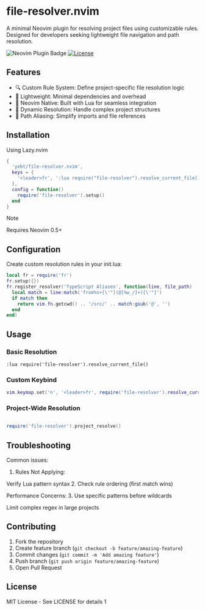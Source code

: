 # file-resolver.nvim

A minimal Neovim plugin for resolving project files using customizable rules.
Designed for developers seeking lightweight file navigation and path resolution.

![Neovim Plugin Badge](https://img.shields.io/badge/Neovim-0.5%2B-green?logo=neovim) [![License](https://img.shields.io/badge/License-MIT-blue)](https://github.com/yebt/file-resolver.nvim)

## Features

- 🔍 Custom Rule System: Define project-specific file resolution logic
- 🚀 Lightweight: Minimal dependencies and overhead
- 🧩 Neovim Native: Built with Lua for seamless integration
- 🔄 Dynamic Resolution: Handle complex project structures
- 📂 Path Aliasing: Simplify imports and file references

## Installation

Using Lazy.nvim

```lua
{
  'yebt/file-resolver.nvim',
  keys = {
    '<leader>fr', ':lua require("file-resolver").resolve_current_file()<CR>'
  },
  config = function()
    require('file-resolver').setup()
  end
}

```

> [!NOTE]  
> Requires Neovim 0.5+

## Configuration

Create custom resolution rules in your init.lua:

```lua
local fr = require('fr')
fr.setup({})
fr.register_resolver('TypeScript Aliases', function(line, file_path)
  local match = line:match('from%s+[\'"](@[%w_/]+)[\'"]')
  if match then
    return vim.fn.getcwd() .. '/src/' .. match:gsub('@', '')
  end
end)
```

## Usage

### Basic Resolution

```vim
:lua require('file-resolver').resolve_current_file()
```

### Custom Keybind

```lua
vim.keymap.set('n', '<leader>fr', require('file-resolver').resolve_current_file)
```

### Project-Wide Resolution

```lua

require('file-resolver').project_resolve()
```

## Troubleshooting

Common issues:

1. Rules Not Applying:

Verify Lua pattern syntax 2. Check rule ordering (first match wins)

Performance Concerns: 3. Use specific patterns before wildcards

Limit complex regex in large projects

## Contributing

1. Fork the repository
2. Create feature branch (`git checkout -b feature/amazing-feature`)
3. Commit changes (`git commit -m 'Add amazing feature'`)
4. Push branch (`git push origin feature/amazing-feature`)
5. Open Pull Request

## License

MIT License - See LICENSE for details 1
